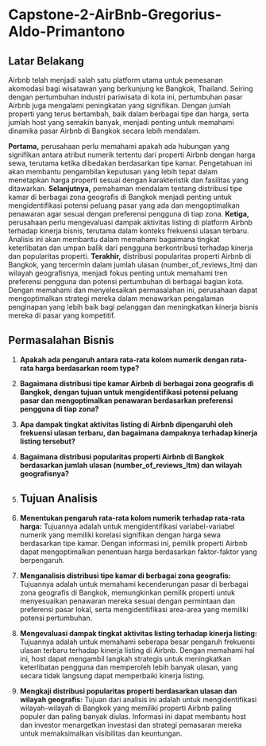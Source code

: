 # Capstone-2-AirBnb-Gregorius-Aldo-Primantono

## Latar Belakang

Airbnb telah menjadi salah satu platform utama untuk pemesanan akomodasi bagi wisatawan yang berkunjung ke Bangkok, Thailand. Seiring dengan pertumbuhan industri pariwisata di kota ini, pertumbuhan pasar Airbnb juga mengalami peningkatan yang signifikan. Dengan jumlah properti yang terus bertambah, baik dalam berbagai tipe dan harga, serta jumlah host yang semakin banyak, menjadi penting untuk memahami dinamika pasar Airbnb di Bangkok secara lebih mendalam.

**Pertama,** perusahaan perlu memahami apakah ada hubungan yang signifikan antara atribut numerik tertentu dari properti Airbnb dengan harga sewa, terutama ketika dibedakan berdasarkan tipe kamar. Pengetahuan ini akan membantu pengambilan keputusan yang lebih tepat dalam menetapkan harga properti sesuai dengan karakteristik dan fasilitas yang ditawarkan. **Selanjutnya,** pemahaman mendalam tentang distribusi tipe kamar di berbagai zona geografis di Bangkok menjadi penting untuk mengidentifikasi potensi peluang pasar yang ada dan mengoptimalkan penawaran agar sesuai dengan preferensi pengguna di tiap zona. **Ketiga,** perusahaan perlu mengevaluasi dampak aktivitas listing di platform Airbnb terhadap kinerja bisnis, terutama dalam konteks frekuensi ulasan terbaru. Analisis ini akan membantu dalam memahami bagaimana tingkat keterlibatan dan umpan balik dari pengguna berkontribusi terhadap kinerja dan popularitas properti. **Terakhir,** distribusi popularitas properti Airbnb di Bangkok, yang tercermin dalam jumlah ulasan (number_of_reviews_ltm) dan wilayah geografisnya, menjadi fokus penting untuk memahami tren preferensi pengguna dan potensi pertumbuhan di berbagai bagian kota. Dengan memahami dan menyelesaikan permasalahan ini, perusahaan dapat mengoptimalkan strategi mereka dalam menawarkan pengalaman penginapan yang lebih baik bagi pelanggan dan meningkatkan kinerja bisnis mereka di pasar yang kompetitif.

## Permasalahan Bisnis
1. **Apakah ada pengaruh antara rata-rata kolom numerik dengan rata-rata harga berdasarkan room type?**
2. **Bagaimana distribusi tipe kamar Airbnb di berbagai zona geografis di Bangkok, dengan tujuan untuk mengidentifikasi potensi peluang pasar dan mengoptimalkan penawaran berdasarkan preferensi pengguna di tiap zona?**
3. **Apa dampak tingkat aktivitas listing di Airbnb dipengaruhi oleh frekuensi ulasan terbaru, dan bagaimana dampaknya terhadap kinerja listing tersebut?**
4. **Bagaimana distribusi popularitas properti Airbnb di Bangkok berdasarkan jumlah ulasan (number_of_reviews_ltm) dan wilayah geografisnya?**

5. ## Tujuan Analisis
1. **Menentukan pengaruh rata-rata kolom numerik terhadap rata-rata harga:** Tujuannya adalah untuk mengidentifikasi variabel-variabel numerik yang memiliki korelasi signifikan dengan harga sewa berdasarkan tipe kamar. Dengan informasi ini, pemilik properti Airbnb dapat mengoptimalkan penentuan harga berdasarkan faktor-faktor yang berpengaruh.
2. **Menganalisis distribusi tipe kamar di berbagai zona geografis:** Tujuannya adalah untuk memahami kecenderungan pasar di berbagai zona geografis di Bangkok, memungkinkan pemilik properti untuk menyesuaikan penawaran mereka sesuai dengan permintaan dan preferensi pasar lokal, serta mengidentifikasi area-area yang memiliki potensi pertumbuhan.
3. **Mengevaluasi dampak tingkat aktivitas listing terhadap kinerja listing:** Tujuannya adalah untuk memahami seberapa besar pengaruh frekuensi ulasan terbaru terhadap kinerja listing di Airbnb. Dengan memahami hal ini, host dapat mengambil langkah strategis untuk meningkatkan keterlibatan pengguna dan memperoleh lebih banyak ulasan, yang secara tidak langsung dapat memperbaiki kinerja listing.
4. **Mengkaji distribusi popularitas properti berdasarkan ulasan dan wilayah geografis:** Tujuan dari analisis ini adalah untuk mengidentifikasi wilayah-wilayah di Bangkok yang memiliki properti Airbnb paling populer dan paling banyak diulas. Informasi ini dapat membantu host dan investor menargetkan investasi dan strategi pemasaran mereka untuk memaksimalkan visibilitas dan keuntungan.
